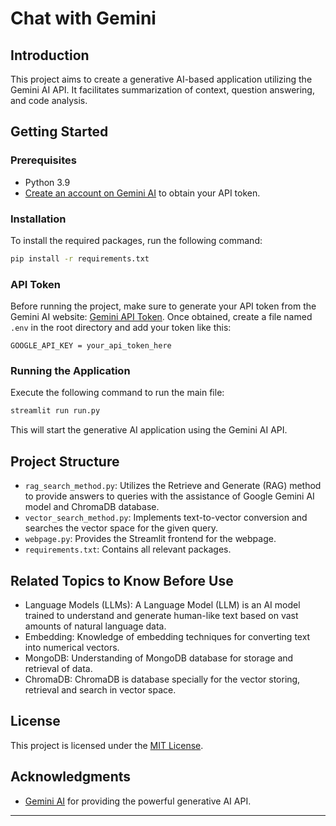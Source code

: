 # Chat with Gemini

## Introduction

This project aims to create a generative AI-based application utilizing the Gemini AI API. It facilitates summarization of context, question answering, and code analysis.

## Getting Started

### Prerequisites

- Python 3.9
- [Create an account on Gemini AI](https://aistudio.google.com/app/apikey) to obtain your API token.

### Installation

To install the required packages, run the following command:

```bash
pip install -r requirements.txt
```

### API Token

Before running the project, make sure to generate your API token from the Gemini AI website: [Gemini API Token](https://aistudio.google.com/app/apikey). Once obtained, create a file named `.env` in the root directory and add your token like this:

```env
GOOGLE_API_KEY = your_api_token_here
```

### Running the Application

Execute the following command to run the main file:

```bash
streamlit run run.py
```

This will start the generative AI application using the Gemini AI API.

## Project Structure

- `rag_search_method.py`: Utilizes the Retrieve and Generate (RAG) method to provide answers to queries with the assistance of Google Gemini AI model and ChromaDB database.
- `vector_search_method.py`: Implements text-to-vector conversion and searches the vector space for the given query.
- `webpage.py`: Provides the Streamlit frontend for the webpage.
- `requirements.txt`: Contains all relevant packages.

## Related Topics to Know Before Use

- Language Models (LLMs): A Language Model (LLM) is an AI model trained to understand and generate human-like text based on vast amounts of natural language data.
- Embedding: Knowledge of embedding techniques for converting text into numerical vectors.
- MongoDB: Understanding of MongoDB database for storage and retrieval of data.
- ChromaDB: ChromaDB is database specially for the vector storing, retrieval and search in vector space.

## License

This project is licensed under the [MIT License](LICENSE).

## Acknowledgments

- [Gemini AI](https://gemini.google.com/app) for providing the powerful generative AI API.

---
